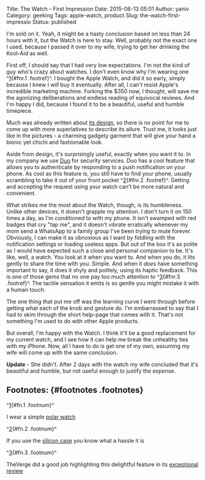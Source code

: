 Title: The Watch - First Impression
Date: 2015-06-13 05:01
Author: yaniv
Category: geeking
Tags: apple-watch, product
Slug: the-watch-first-impressio
Status: published

I'm sold on it. Yeah, it might be a hasty conclusion based on less than
24 hours with it, but the Watch is here to stay. Well, probably not the
exact one I used, because I passed it over to my wife, trying to get her
drinking the Kool-Aid as well.

<!--more-->

First off, I should say that I had very low expectations. I'm not the
kind of guy who's crazy about watches. I don't even know why I'm wearing
one ^[1](#fn.1){#fnr.1 .footref}^. I bought the Apple Watch, and did it
so early, simply because I knew I *will* buy it eventually. After all, I
can't resist Apple's incredible marketing machine. Forking the \$350
now, I thought, will save me the agonizing deliberations and endless
reading of equivocal reviews. And I'm happy I did, because I found it to
be a beautiful, useful and humble timepiece.

Much was already written about [its
design](http://9to5mac.com/2015/05/04/review-apple-watch-as-a-design-piece/),
so there is no point for me to come up with more superlatives to
describe its allure. Trust me, it looks just like in the pictures - a
charming gadgety garment that will give your hand a bionic yet chichi
and fashionable look.

Aside from design, it's surprisingly useful, exactly when you want it
to. In my company we use [Duo](https://www.duosecurity.com/) for
security services. Duo has a cool feature that allows you to
authenticate by responding to a push notification on your phone. As cool
as this feature is, you still have to find your phone, usually
scrambling to take it out of your front pocket ^[2](#fn.2){#fnr.2
.footref}^. Getting and accepting the request using your watch can't be
more natural and convenient.

What strikes me the most about the Watch, though, is its humbleness.
Unlike other devices, it doesn't grapple my attention. I don't turn it
on 150 times a day, as I'm conditioned to with my phone. It isn't
swamped with red badges that cry "tap me", and it doesn't vibrate
erratically whenever my mom send a WhatsApp to a family group I've been
trying to mute forever. Obviously, I can make it as obnoxious as I want
by fiddling with the notification settings or loading useless apps. But
out of the box it's as polite as I would have expected such a close and
personal companion to be. It's like, well, a watch. You look at it when
you want to. And when you do, it lits gently to share the time with you.
Simple. And when it *does* have something important to say, it does it
shyly and politely, using its haptic feedback. This is one of those gems
that no one pay too much attention to ^[3](#fn.3){#fnr.3 .footref}^. The
tactile sensation it emits is so gentle you might mistake it with a
human touch.

The one thing that put me off was the learning curve I went through
before getting what each of the knob and gesture do. I'm embarrassed to
say that I had to skim through the short help-page that comes with it.
That's not something I'm used to do with other Apple products.

But overall, I'm happy with the Watch. I think it'll be a good
replacement for my current watch, and I see how it can help me break the
unhealthy ties with my iPhone. Now, all I have to do is get one of my
own, assuming my wife will come up with the same conclusion.

**Update** - She didn't. After 2 days with the watch my wife concluded
that it's beautiful and humble, but not useful enough to justify the
expense.

<div id="footnotes">

Footnotes: {#footnotes .footnotes}
----------

<div id="text-footnotes">

<div class="footdef">

^[1](#fnr.1){#fn.1 .footnum}^
<div class="footpara">

I wear a simple [polar
watch](http://www.amazon.com/Polar-RS100-Heart-Monitor-Stopwatch/dp/B000FW3Z6O)

</div>

</div>

<div class="footdef">

^[2](#fnr.2){#fn.2 .footnum}^
<div class="footpara">

If you use the [silicon
case](http://store.apple.com/us/product/MGQF2ZM/A/iphone-6-silicone-case-black)
you know what a hassle it is

</div>

</div>

<div class="footdef">

^[3](#fnr.3){#fn.3 .footnum}^
<div class="footpara">

TheVerge did a good job highlighting this delightful feature in its
[exceptional review](http://www.theverge.com/a/apple-watch-review)

</div>

</div>

</div>

</div>
